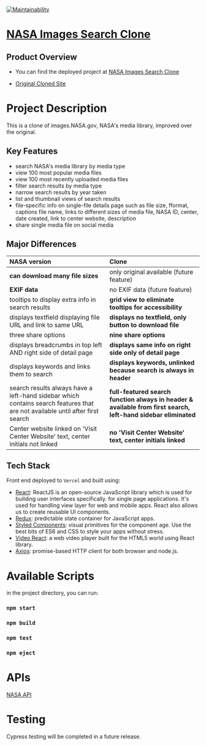 [![Maintainability](https://api.codeclimate.com/v1/badges/b21fbbb38f5918d60ada/maintainability)](https://codeclimate.com/github/evoingram/nasaSearch/maintainability)

# [NASA Images Search Clone](https://nasasearchclone.now.sh/)

## Product Overview

* You can find the deployed project at [NASA Images Search Clone](https://nasasearchclone.now.sh/)

* [Original Cloned Site](https://images.nasa.gov/)

# Project Description

This is a clone of images.NASA.gov, NASA's media library, improved over the original.

## Key Features

- search NASA's media library by media type
- view 100 most popular media files
- view 100 most recently uploaded media files
- filter search results by media type
- narrow search results by year taken
- list and thumbnail views of search results
- file-specific info on single-file details page such as file size, fformat, captions file name, links to different sizes of media file, NASA ID, center, date created, link to center website, description
- share single media file on social media

## Major Differences

| NASA version | Clone           |
| :------------- | :--------------- |
| **can download many file sizes**   | only original available (future feature)     |
| **EXIF data** | no EXIF data (future feature) |
| tooltips to display extra info in search results | **grid view to eliminate tooltips for accessibility** |
| displays textfield displaying file URL and link to same URL | **displays no textfield, only button to download file** |
| three share options | **nine share options** |
| displays breadcrumbs in top left AND right side of detail page | **displays same info on right side only of detail page** |
| displays keywords and links them to search  | **displays keywords, unlinked because search is always in header** |
| search results always have a left-hand sidebar which contains search features that are not available until after first search | **full-featured search function always in header & available from first search, left-hand sidebar eliminated** |
| Center website linked on 'Visit Center Website' text, center initials not linked | **no 'Visit Center Website' text, center initials linked** |

## Tech Stack

Front end deployed to `Vercel` and built using:

- [React](https://reactjs.org/): ReactJS is an open-source JavaScript library which is used for building user interfaces specifically. for single page applications. It's used for handling view layer for web and mobile apps. React also allows us to create reusable UI components.
- [Redux](https://redux.js.org/):  predictable state container for JavaScript apps.
- [Styled Components](https://styled-components.com/):  visual primitives for the component age. Use the best bits of ES6 and CSS to style your apps without stress.
- [Video React](https://video-react.js.org/):  a web video player built for the HTML5 world using React library.
- [Axios](https://github.com/axios/axios):  promise-based HTTP client for both browser and node.js.

# Available Scripts 

in the project directory, you can run: 

### `npm start`
### `npm build`
### `npm test`
### `npm eject`

# APIs

[NASA API](https://images.nasa.gov/docs/images.nasa.gov_api_docs.pdf)
   
# Testing

Cypress testing will be completed in a future release.
